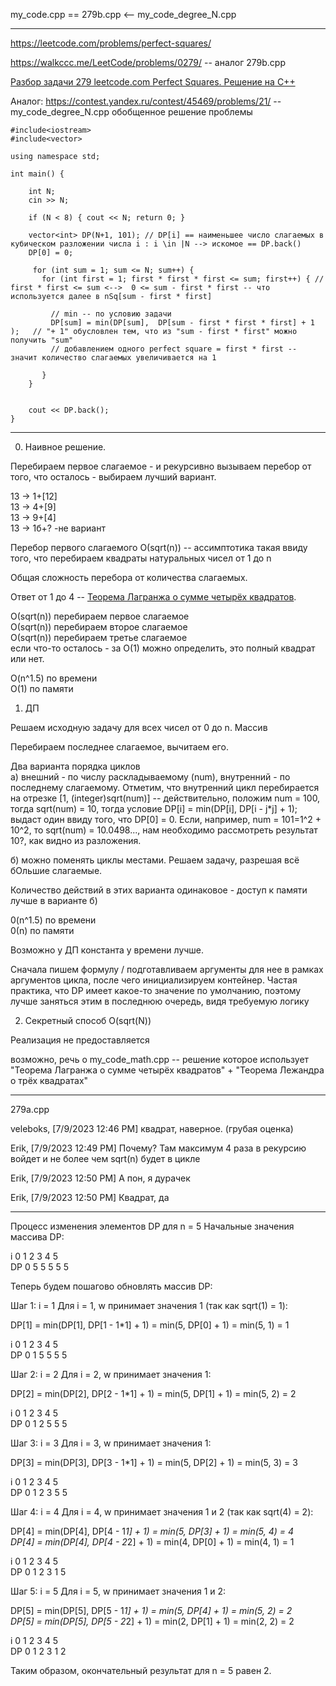 my_code.cpp == 279b.cpp <-- my_code_degree_N.cpp 

________

https://leetcode.com/problems/perfect-squares/ 

https://walkccc.me/LeetCode/problems/0279/ -- аналог 279b.cpp

[Разбор задачи 279 leetcode.com Perfect Squares. Решение на C++](https://www.youtube.com/watch?v=yUqNob_zPIg)

Аналог: https://contest.yandex.ru/contest/45469/problems/21/ -- my_code_degree_N.cpp обобщенное решение проблемы

```objectives
#include<iostream>
#include<vector>

using namespace std;

int main() {

	int N;
	cin >> N;

	if (N < 8) { cout << N; return 0; }

	vector<int> DP(N+1, 101); // DP[i] == наименьшее число слагаемых в кубическом разложении числа i : i \in |N --> искомое == DP.back()
	DP[0] = 0;

     for (int sum = 1; sum <= N; sum++) {
       for (int first = 1; first * first * first <= sum; first++) { // first * first <= sum <-->  0 <= sum - first * first -- что используется далее в nSq[sum - first * first]
         
         // min -- по условию задачи
         DP[sum] = min(DP[sum],  DP[sum - first * first * first] + 1 );   // "+ 1" обусловлен тем, что из "sum - first * first" можно получить "sum" 
         // добавлением одного perfect square = first * first -- значит количество слагаемых увеличивается на 1
         
       } 
    }


	cout << DP.back();
}
```
_______________________

0. Наивное решение.

Перебираем первое слагаемое - и рекурсивно вызываем перебор
от того, что осталось - выбираем лучший вариант.

13 -> 1+[12]  
13 -> 4+[9]  
13 -> 9+[4]  
13 -> 1б+? -не вариант  

Перебор первого слагаемого О(sqrt(n)) -- ассимптотика такая ввиду того, что перебираем квадраты натуральных чисел от 1 до n 

Общая сложность перебора от количества слагаемых. 

Ответ от 1 до 4 -- [Теорема Лагранжа о сумме четырёх квадратов](https://ru.wikipedia.org/wiki/%D0%A2%D0%B5%D0%BE%D1%80%D0%B5%D0%BC%D0%B0_%D0%9B%D0%B0%D0%B3%D1%80%D0%B0%D0%BD%D0%B6%D0%B0_%D0%BE_%D1%81%D1%83%D0%BC%D0%BC%D0%B5_%D1%87%D0%B5%D1%82%D1%8B%D1%80%D1%91%D1%85_%D0%BA%D0%B2%D0%B0%D0%B4%D1%80%D0%B0%D1%82%D0%BE%D0%B2).

О(sqrt(n))  перебираем первое слагаемое  
О(sqrt(n)) перебираем второе слагаемое  
О(sqrt(n)) перебираем третье слагаемое  
если что-то осталось - за O(1) можно определить, это полный квадрат или нет.

O(n^1.5) по времени  
O(1) по памяти

1. ДП

Решаем исходную задачу для всех чисел от 0 до n. Массив

Перебираем последнее слагаемое, вычитаем его.

Два варианта порядка циклов  
а) внешний - по числу раскладываемому (num), внутренний - по последнему слагаемому. Отметим, что внутренний цикл перебирается на отрезке [1, (integer)sqrt(num)] -- действительно,
положим num = 100, тогда sqrt(num) = 10, тогда условие DP[i] = min(DP[i], DP[i - j*j] + 1); выдаст один ввиду того, что DP[0] = 0. Если, например, num = 101=1^2 + 10^2, то sqrt(num) = 10.0498..., нам необходимо рассмотреть результат 10?, как видно из разложения.

б) можно поменять циклы местами. Решаем задачу, разрешая всё бОльшие слагаемые.

Количество действий в этих варианта одинаковое - доступ к  памяти лучше в варианте б)

0(n^1.5) по времени  
0(n) по памяти

Возможно у ДП константа у времени лучше.

Сначала пишем формулу / подготавливаем аргументы для нее в рамках аргументов цикла, после чего инициализируем контейнер. Частая практика, что DP имеет какое-то значение по умолчанию, поэтому лучше заняться этим в последнюю очередь, видя требуемую логику

2. Секретный способ O(sqrt(N))

Реализация не предоставляется 

возможно, речь о my_code_math.cpp -- решение которое использует "Теорема Лагранжа о сумме четырёх квадратов" + "Теорема Лежандра о трёх квадратах"
_________________________________________

279a.cpp

veleboks, [7/9/2023 12:46 PM]
квадрат, наверное. (грубая оценка)

Erik, [7/9/2023 12:49 PM]
Почему? Там максимум 4 раза в рекурсию войдет и не более чем sqrt(n) будет в цикле

Erik, [7/9/2023 12:50 PM]
А пон, я дурачек

Erik, [7/9/2023 12:50 PM]
Квадрат, да

____

Процесс изменения элементов DP для n = 5
Начальные значения массива DP:

i	0	1	2	3	4	5  
DP	0	5	5	5	5	5

Теперь будем пошагово обновлять массив DP:

Шаг 1: i = 1
Для i = 1, w принимает значения 1 (так как sqrt(1) = 1):
  
DP[1] = min(DP[1], DP[1 - 1*1] + 1) = min(5, DP[0] + 1) = min(5, 1) = 1

i	0	1	2	3	4	5  
DP	0	1	5	5	5	5

Шаг 2: i = 2
Для i = 2, w принимает значения 1:
  
DP[2] = min(DP[2], DP[2 - 1*1] + 1) = min(5, DP[1] + 1) = min(5, 2) = 2

i	0	1	2	3	4	5  
DP	0	1	2	5	5	5

Шаг 3: i = 3
Для i = 3, w принимает значения 1:
  
DP[3] = min(DP[3], DP[3 - 1*1] + 1) = min(5, DP[2] + 1) = min(5, 3) = 3

i	0	1	2	3	4	5  
DP	0	1	2	3	5	5

Шаг 4: i = 4
Для i = 4, w принимает значения 1 и 2 (так как sqrt(4) = 2):
  
DP[4] = min(DP[4], DP[4 - 1*1] + 1) = min(5, DP[3] + 1) = min(5, 4) = 4  
DP[4] = min(DP[4], DP[4 - 2*2] + 1) = min(4, DP[0] + 1) = min(4, 1) = 1

i	0	1	2	3	4	5  
DP	0	1	2	3	1	5

Шаг 5: i = 5
Для i = 5, w принимает значения 1 и 2:
  
DP[5] = min(DP[5], DP[5 - 1*1] + 1) = min(5, DP[4] + 1) = min(5, 2) = 2  
DP[5] = min(DP[5], DP[5 - 2*2] + 1) = min(2, DP[1] + 1) = min(2, 2) = 2

i	0	1	2	3	4	5  
DP	0	1	2	3	1	2

Таким образом, окончательный результат для n = 5 равен 2.
